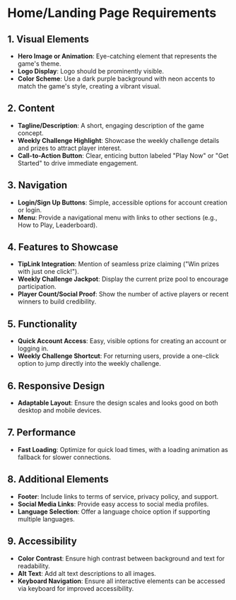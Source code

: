 # Home/Landing Page Requirements

## 1. Visual Elements
- **Hero Image or Animation**: Eye-catching element that represents the game's theme.
- **Logo Display**: Logo should be prominently visible.
- **Color Scheme**: Use a dark purple background with neon accents to match the game's style, creating a vibrant visual.

## 2. Content
- **Tagline/Description**: A short, engaging description of the game concept.
- **Weekly Challenge Highlight**: Showcase the weekly challenge details and prizes to attract player interest.
- **Call-to-Action Button**: Clear, enticing button labeled "Play Now" or "Get Started" to drive immediate engagement.

## 3. Navigation
- **Login/Sign Up Buttons**: Simple, accessible options for account creation or login.
- **Menu**: Provide a navigational menu with links to other sections (e.g., How to Play, Leaderboard).

## 4. Features to Showcase
- **TipLink Integration**: Mention of seamless prize claiming ("Win prizes with just one click!").
- **Weekly Challenge Jackpot**: Display the current prize pool to encourage participation.
- **Player Count/Social Proof**: Show the number of active players or recent winners to build credibility.

## 5. Functionality
- **Quick Account Access**: Easy, visible options for creating an account or logging in.
- **Weekly Challenge Shortcut**: For returning users, provide a one-click option to jump directly into the weekly challenge.

## 6. Responsive Design
- **Adaptable Layout**: Ensure the design scales and looks good on both desktop and mobile devices.

## 7. Performance
- **Fast Loading**: Optimize for quick load times, with a loading animation as fallback for slower connections.

## 8. Additional Elements
- **Footer**: Include links to terms of service, privacy policy, and support.
- **Social Media Links**: Provide easy access to social media profiles.
- **Language Selection**: Offer a language choice option if supporting multiple languages.

## 9. Accessibility
- **Color Contrast**: Ensure high contrast between background and text for readability.
- **Alt Text**: Add alt text descriptions to all images.
- **Keyboard Navigation**: Ensure all interactive elements can be accessed via keyboard for improved accessibility.
